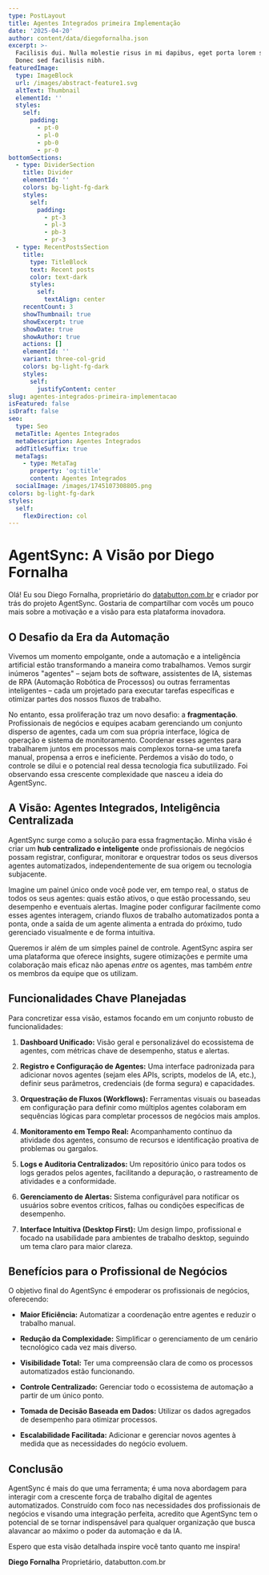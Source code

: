 ```yaml
---
type: PostLayout
title: Agentes Integrados primeira Implementação
date: '2025-04-20'
author: content/data/diegofornalha.json
excerpt: >-
  Facilisis dui. Nulla molestie risus in mi dapibus, eget porta lorem semper.
  Donec sed facilisis nibh.
featuredImage:
  type: ImageBlock
  url: /images/abstract-feature1.svg
  altText: Thumbnail
  elementId: ''
  styles:
    self:
      padding:
        - pt-0
        - pl-0
        - pb-0
        - pr-0
bottomSections:
  - type: DividerSection
    title: Divider
    elementId: ''
    colors: bg-light-fg-dark
    styles:
      self:
        padding:
          - pt-3
          - pl-3
          - pb-3
          - pr-3
  - type: RecentPostsSection
    title:
      type: TitleBlock
      text: Recent posts
      color: text-dark
      styles:
        self:
          textAlign: center
    recentCount: 3
    showThumbnail: true
    showExcerpt: true
    showDate: true
    showAuthor: true
    actions: []
    elementId: ''
    variant: three-col-grid
    colors: bg-light-fg-dark
    styles:
      self:
        justifyContent: center
slug: agentes-integrados-primeira-implementacao
isFeatured: false
isDraft: false
seo:
  type: Seo
  metaTitle: Agentes Integrados
  metaDescription: Agentes Integrados
  addTitleSuffix: true
  metaTags:
    - type: MetaTag
      property: 'og:title'
      content: Agentes Integrados
  socialImage: /images/1745107308805.png
colors: bg-light-fg-dark
styles:
  self:
    flexDirection: col
---
```

# AgentSync: A Visão por Diego Fornalha

Olá! Eu sou Diego Fornalha, proprietário do [databutton.com.br](http://databutton.com.br) e criador por trás do projeto AgentSync. Gostaria de compartilhar com vocês um pouco mais sobre a motivação e a visão para esta plataforma inovadora.

## O Desafio da Era da Automação

Vivemos um momento empolgante, onde a automação e a inteligência artificial estão transformando a maneira como trabalhamos. Vemos surgir inúmeros "agentes" – sejam bots de software, assistentes de IA, sistemas de RPA (Automação Robótica de Processos) ou outras ferramentas inteligentes – cada um projetado para executar tarefas específicas e otimizar partes dos nossos fluxos de trabalho.

No entanto, essa proliferação traz um novo desafio: a **fragmentação**. Profissionais de negócios e equipes acabam gerenciando um conjunto disperso de agentes, cada um com sua própria interface, lógica de operação e sistema de monitoramento. Coordenar esses agentes para trabalharem juntos em processos mais complexos torna-se uma tarefa manual, propensa a erros e ineficiente. Perdemos a visão do todo, o controle se dilui e o potencial real dessa tecnologia fica subutilizado. Foi observando essa crescente complexidade que nasceu a ideia do AgentSync.

## A Visão: Agentes Integrados, Inteligência Centralizada

AgentSync surge como a solução para essa fragmentação. Minha visão é criar um **hub centralizado e inteligente** onde profissionais de negócios possam registrar, configurar, monitorar e orquestrar todos os seus diversos agentes automatizados, independentemente de sua origem ou tecnologia subjacente.

Imagine um painel único onde você pode ver, em tempo real, o status de todos os seus agentes: quais estão ativos, o que estão processando, seu desempenho e eventuais alertas. Imagine poder configurar facilmente como esses agentes interagem, criando fluxos de trabalho automatizados ponta a ponta, onde a saída de um agente alimenta a entrada do próximo, tudo gerenciado visualmente e de forma intuitiva.

Queremos ir além de um simples painel de controle. AgentSync aspira ser uma plataforma que oferece insights, sugere otimizações e permite uma colaboração mais eficaz não apenas *entre* os agentes, mas também *entre* os membros da equipe que os utilizam.

## Funcionalidades Chave Planejadas

Para concretizar essa visão, estamos focando em um conjunto robusto de funcionalidades:

1.  **Dashboard Unificado:** Visão geral e personalizável do ecossistema de agentes, com métricas chave de desempenho, status e alertas.

2.  **Registro e Configuração de Agentes:** Uma interface padronizada para adicionar novos agentes (sejam eles APIs, scripts, modelos de IA, etc.), definir seus parâmetros, credenciais (de forma segura) e capacidades.

3.  **Orquestração de Fluxos (Workflows):** Ferramentas visuais ou baseadas em configuração para definir como múltiplos agentes colaboram em sequências lógicas para completar processos de negócios mais amplos.

4.  **Monitoramento em Tempo Real:** Acompanhamento contínuo da atividade dos agentes, consumo de recursos e identificação proativa de problemas ou gargalos.

5.  **Logs e Auditoria Centralizados:** Um repositório único para todos os logs gerados pelos agentes, facilitando a depuração, o rastreamento de atividades e a conformidade.

6.  **Gerenciamento de Alertas:** Sistema configurável para notificar os usuários sobre eventos críticos, falhas ou condições específicas de desempenho.

7.  **Interface Intuitiva (Desktop First):** Um design limpo, profissional e focado na usabilidade para ambientes de trabalho desktop, seguindo um tema claro para maior clareza.

## Benefícios para o Profissional de Negócios

O objetivo final do AgentSync é empoderar os profissionais de negócios, oferecendo:

*   **Maior Eficiência:** Automatizar a coordenação entre agentes e reduzir o trabalho manual.

*   **Redução da Complexidade:** Simplificar o gerenciamento de um cenário tecnológico cada vez mais diverso.

*   **Visibilidade Total:** Ter uma compreensão clara de como os processos automatizados estão funcionando.

*   **Controle Centralizado:** Gerenciar todo o ecossistema de automação a partir de um único ponto.

*   **Tomada de Decisão Baseada em Dados:** Utilizar os dados agregados de desempenho para otimizar processos.

*   **Escalabilidade Facilitada:** Adicionar e gerenciar novos agentes à medida que as necessidades do negócio evoluem.

## Conclusão

AgentSync é mais do que uma ferramenta; é uma nova abordagem para interagir com a crescente força de trabalho digital de agentes automatizados. Construído com foco nas necessidades dos profissionais de negócios e visando uma integração perfeita, acredito que AgentSync tem o potencial de se tornar indispensável para qualquer organização que busca alavancar ao máximo o poder da automação e da IA.

Espero que esta visão detalhada inspire você tanto quanto me inspira!

**Diego Fornalha**
Proprietário, databutton.com.br

